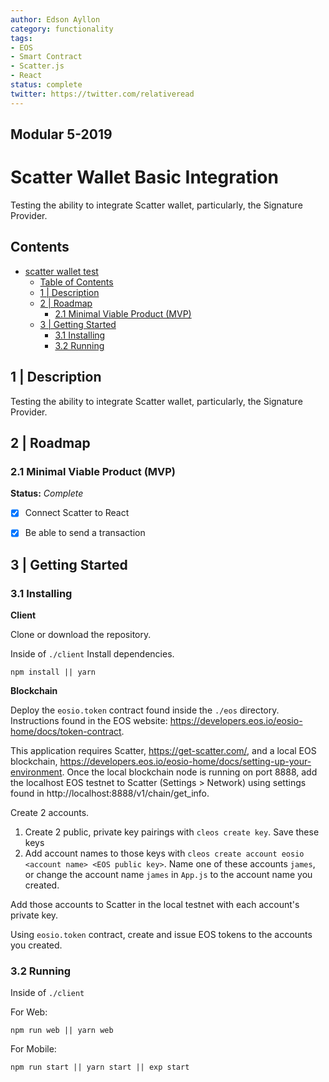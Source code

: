 ```yaml
---
author: Edson Ayllon
category: functionality
tags:
- EOS
- Smart Contract
- Scatter.js
- React
status: complete
twitter: https://twitter.com/relativeread
---
```



## Modular 5-2019

# Scatter Wallet Basic Integration

Testing the ability to integrate Scatter wallet, particularly, the Signature Provider.

## Contents

<!-- TOC START min:1 max:3 link:true update:true -->
- [scatter wallet test](#scatter-wallet-test)
  - [Table of Contents](#table-of-contents)
  - [1 | Description](#1--description)
  - [2 | Roadmap](#2--roadmap)
    - [2.1 Minimal Viable Product (MVP)](#21-minimal-viable-product-mvp)
  - [3 | Getting Started](#3--getting-started)
    - [3.1 Installing](#31-installing)
    - [3.2 Running](#32-running)

<!-- TOC END -->


## 1 | Description

Testing the ability to integrate Scatter wallet, particularly, the Signature Provider.

## 2 | Roadmap

### 2.1 Minimal Viable Product (MVP)

**Status:** _Complete_

* [x] Connect Scatter to React
* [x] Be able to send a transaction


## 3 | Getting Started

### 3.1 Installing

**Client**

Clone or download the repository.

Inside of `./client` Install dependencies.

```
npm install || yarn
```

**Blockchain**

Deploy the `eosio.token` contract found inside the `./eos` directory. Instructions found in the EOS website:
https://developers.eos.io/eosio-home/docs/token-contract.

This application requires Scatter, https://get-scatter.com/, and a local EOS blockchain, https://developers.eos.io/eosio-home/docs/setting-up-your-environment. Once the local blockchain node is running on port 8888, add the localhost EOS testnet to Scatter (Settings > Network) using settings found in http://localhost:8888/v1/chain/get_info.

Create 2 accounts.

1. Create 2 public, private key pairings with `cleos create key`. Save these keys
2. Add account names to those keys with `cleos create account eosio <account name> <EOS public key>`. Name one of these accounts `james`, or change the account name `james` in `App.js` to the account name you created.  

Add those accounts to Scatter in the local testnet with each account's private key.

Using `eosio.token` contract, create and issue EOS tokens to the accounts you created.


### 3.2 Running

Inside of `./client`

For Web:

```
npm run web || yarn web
```

For Mobile:

```
npm run start || yarn start || exp start
```
